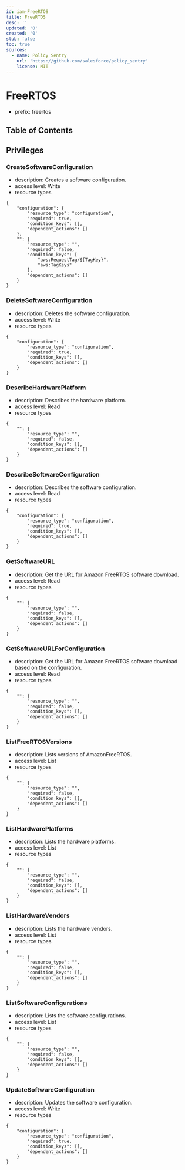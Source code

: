 ```yaml
---
id: iam-FreeRTOS
title: FreeRTOS
desc: ''
updated: '0'
created: '0'
stub: false
toc: true
sources:
  - name: Policy Sentry
    url: 'https://github.com/salesforce/policy_sentry'
    license: MIT
---
```

# FreeRTOS
- prefix: freertos

## Table of Contents

## Privileges
### CreateSoftwareConfiguration
- description: Creates a software configuration.
- access level: Write
- resource types
```
{
    "configuration": {
        "resource_type": "configuration",
        "required": true,
        "condition_keys": [],
        "dependent_actions": []
    },
    "": {
        "resource_type": "",
        "required": false,
        "condition_keys": [
            "aws:RequestTag/${TagKey}",
            "aws:TagKeys"
        ],
        "dependent_actions": []
    }
}
```
### DeleteSoftwareConfiguration
- description: Deletes the software configuration.
- access level: Write
- resource types
```
{
    "configuration": {
        "resource_type": "configuration",
        "required": true,
        "condition_keys": [],
        "dependent_actions": []
    }
}
```
### DescribeHardwarePlatform
- description: Describes the hardware platform.
- access level: Read
- resource types
```
{
    "": {
        "resource_type": "",
        "required": false,
        "condition_keys": [],
        "dependent_actions": []
    }
}
```
### DescribeSoftwareConfiguration
- description: Describes the software configuration.
- access level: Read
- resource types
```
{
    "configuration": {
        "resource_type": "configuration",
        "required": true,
        "condition_keys": [],
        "dependent_actions": []
    }
}
```
### GetSoftwareURL
- description: Get the URL for Amazon FreeRTOS software download.
- access level: Read
- resource types
```
{
    "": {
        "resource_type": "",
        "required": false,
        "condition_keys": [],
        "dependent_actions": []
    }
}
```
### GetSoftwareURLForConfiguration
- description: Get the URL for Amazon FreeRTOS software download based on the configuration.
- access level: Read
- resource types
```
{
    "": {
        "resource_type": "",
        "required": false,
        "condition_keys": [],
        "dependent_actions": []
    }
}
```
### ListFreeRTOSVersions
- description: Lists versions of AmazonFreeRTOS.
- access level: List
- resource types
```
{
    "": {
        "resource_type": "",
        "required": false,
        "condition_keys": [],
        "dependent_actions": []
    }
}
```
### ListHardwarePlatforms
- description: Lists the hardware platforms.
- access level: List
- resource types
```
{
    "": {
        "resource_type": "",
        "required": false,
        "condition_keys": [],
        "dependent_actions": []
    }
}
```
### ListHardwareVendors
- description: Lists the hardware vendors.
- access level: List
- resource types
```
{
    "": {
        "resource_type": "",
        "required": false,
        "condition_keys": [],
        "dependent_actions": []
    }
}
```
### ListSoftwareConfigurations
- description: Lists the software configurations.
- access level: List
- resource types
```
{
    "": {
        "resource_type": "",
        "required": false,
        "condition_keys": [],
        "dependent_actions": []
    }
}
```
### UpdateSoftwareConfiguration
- description: Updates the software configuration.
- access level: Write
- resource types
```
{
    "configuration": {
        "resource_type": "configuration",
        "required": true,
        "condition_keys": [],
        "dependent_actions": []
    }
}
```

